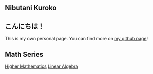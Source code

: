 ## Nibutani Kuroko 

## こんにちは！

This is my own personal page. You can find more on [my github page](https://github.com/NibutaniKuroko/)!

## Math Series
[Higher Mathematics](https://github.com/NibutaniKuroko/HigherMathematics)
[Linear Algebra](https://github.com/NibutaniKuroko/LinearAlgebra)


